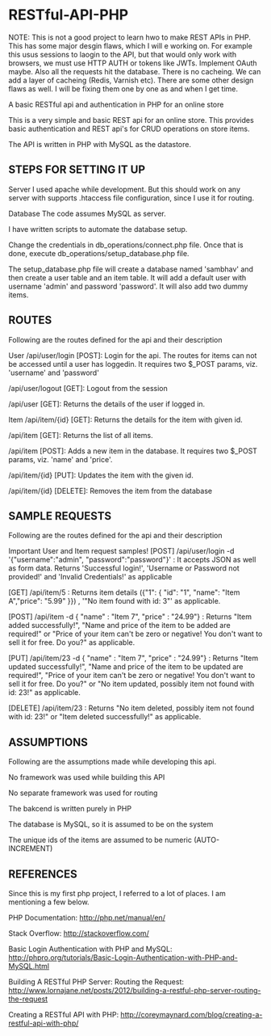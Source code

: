 RESTful-API-PHP
===============

NOTE: This is not a good project to learn hwo to make REST APIs in PHP. This has some major desgin flaws, which I will e working on. For example this usus sessions to laogin to the API, but that would only work with browsers, we must use HTTP AUTH or tokens like JWTs. Implement OAuth maybe. Also all the requests hit the database. There is no cacheing. We can add a layer of cacheing (Redis, Varnish etc). There are some other design flaws as well. I will be fixing them one by one as and when I get time.

A basic RESTful api and authentication in PHP for an online store

This is a very simple and basic REST api for an online store. This provides basic authentication and REST api's for CRUD operations on store items.

The API is written in PHP with MySQL as the datastore.


STEPS FOR SETTING IT UP
----------------------------

Server
I used apache while development. But this should work on any server with supports .htaccess file configuration, since I use it for routing.

Database
The code assumes MySQL as server.

I have written scripts to automate the database setup.

Change the credentials in db_operations/connect.php file. Once that is done, execute db_operations/setup_database.php file.

The setup_database.php file will create a database named 'sambhav' and then create a user table and an item table. It will add a default user with username 'admin' and password 'password'. It will also add two dummy items.



ROUTES
--------------
Following are the routes defined for the api and their description


User
/api/user/login [POST]: Login for the api. The routes for items can not be accessed until a user has loggedin. It requires two $_POST params, viz. 'username' and 'password'

/api/user/logout [GET]: Logout from the session

/api/user [GET]: Returns the details of the user if logged in.

Item
/api/item/{id} [GET]: Returns the details for the item with given id.

/api/item [GET]: Returns the list of all items.

/api/item [POST]: Adds a new item in the database. It requires two $_POST params, viz. 'name' and 'price'.

/api/item/{id} [PUT]: Updates the item with the given id.

/api/item/{id} [DELETE]: Removes the item from the database


SAMPLE REQUESTS
-------------------
Following are the routes defined for the api and their description


Important User and Item request samples!
[POST] /api/user/login -d '{"username":"admin", "password":"password"}' : It accepts JSON as well as form data. Returns 'Successful login!', 'Username or Password not provided!' and 'Invalid Credentials!' as applicable

[GET] /api/item/5 : Returns item details ({"1": { "id": "1", "name": "Item A","price": "5.99" }}) , '"No item found with id: 3"' as applicable.

[POST] /api/item -d { "name" : "Item 7", "price" : "24.99"} : Returns "Item added successfully!", "Name and price of the item to be added are required!" or "Price of your item can't be zero or negative! You don't want to sell it for free. Do you?" as applicable.

[PUT] /api/item/23 -d { "name" : "Item 7", "price" : "24.99"} : Returns "Item updated successfully!", "Name and price of the item to be updated are required!", "Price of your item can't be zero or negative! You don't want to sell it for free. Do you?" or "No item updated, possibly item not found with id: 23!" as applicable.

[DELETE] /api/item/23 : Returns "No item deleted, possibly item not found with id: 23!" or "Item deleted successfully!" as applicable.



ASSUMPTIONS
---------------
Following are the assumptions made while developing this api.

No framework was used while building this API

No separate framework was used for routing

The bakcend is written purely in PHP

The database is MySQL, so it is assumed to be on the system

The unique ids of the items are assumed to be numeric (AUTO-INCREMENT)




REFERENCES
----------------
Since this is my first php project, I referred to a lot of places. I am mentioning a few below.

PHP Documentation: http://php.net/manual/en/

Stack Overflow: http://stackoverflow.com/

Basic Login Authentication with PHP and MySQL: http://phpro.org/tutorials/Basic-Login-Authentication-with-PHP-and-MySQL.html

Building A RESTful PHP Server: Routing the Request: http://www.lornajane.net/posts/2012/building-a-restful-php-server-routing-the-request

Creating a RESTful API with PHP: http://coreymaynard.com/blog/creating-a-restful-api-with-php/

